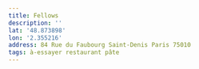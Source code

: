 ```yaml
---
title: Fellows
description: ''
lat: '48.873898'
lon: '2.355216'
address: 84 Rue du Faubourg Saint-Denis Paris 75010
tags: à-essayer restaurant pâte
---
```

